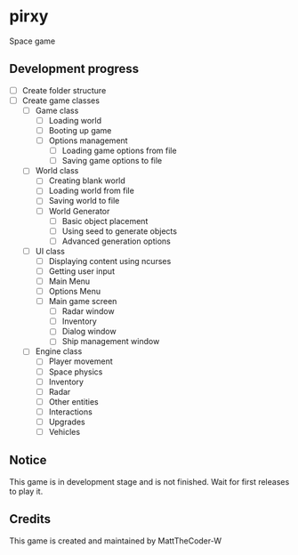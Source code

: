# pirxy
Space game

## Development progress

 - [ ] Create folder structure
 - [ ] Create game classes
    - [ ] Game class
        - [ ] Loading world
        - [ ] Booting up game
        - [ ] Options management
            - [ ] Loading game options from file
            - [ ] Saving game options to file
    - [ ] World class
        - [ ] Creating blank world
        - [ ] Loading world from file
        - [ ] Saving world to file
        - [ ] World Generator
            - [ ] Basic object placement
            - [ ] Using seed to generate objects
            - [ ] Advanced generation options
    - [ ] UI class
        - [ ] Displaying content using ncurses
        - [ ] Getting user input
        - [ ] Main Menu
        - [ ] Options Menu
        - [ ] Main game screen
            - [ ] Radar window
            - [ ] Inventory
            - [ ] Dialog window
            - [ ] Ship management window
    - [ ] Engine class
        - [ ] Player movement
        - [ ] Space physics
        - [ ] Inventory
        - [ ] Radar
        - [ ] Other entities
        - [ ] Interactions
        - [ ] Upgrades
        - [ ] Vehicles

## Notice

This game is in development stage and is not finished. Wait for first releases to play it.

## Credits

This game is created and maintained by MattTheCoder-W

